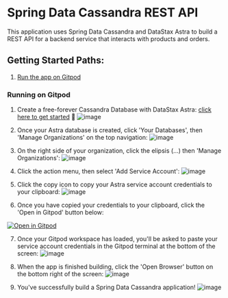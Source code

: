 # Spring Data Cassandra REST API

This application uses Spring Data Cassandra and DataStax Astra to build a REST API for a backend service that interacts with products and orders.

## Getting Started Paths:
1. [Run the app on Gitpod](#running-on-gitpod)

### Running on Gitpod

1. Create a free-forever Cassandra Database with DataStax Astra: [click here to get started](https://astra.datastax.com/register?utm_source=github&utm_medium=referral&utm_campaign=spring-data-starter) 🚀
![image](https://user-images.githubusercontent.com/3254549/90944037-75aa8180-e3d1-11ea-9b17-91929d55bc07.png)

   
2. Once your Astra database is created, click 'Your Databases', then 'Manage Organizations' on the top navigation: 
![image](https://user-images.githubusercontent.com/3254549/90944069-9f63a880-e3d1-11ea-834a-968ffe69e37b.png)
  
  
3. On the right side of your organization, click the elipsis (...) then 'Manage Organizations': 
![image](https://user-images.githubusercontent.com/3254549/90944096-c02bfe00-e3d1-11ea-9513-b3362cdfd77a.png)

4. Click the action menu, then select 'Add Service Account':
![image](https://user-images.githubusercontent.com/3254549/90944155-05503000-e3d2-11ea-9d2a-8c376b027358.png)

5. Click the copy icon to copy your Astra service account credentials to your clipboard:
![image](https://user-images.githubusercontent.com/3254549/90944221-3c264600-e3d2-11ea-9d04-46915f1c3731.png)

6. Once you have copied your credentials to your clipboard, click the 'Open in Gitpod' button below:

[![Open in Gitpod](https://gitpod.io/button/open-in-gitpod.svg)](https://dtsx.io/2QjoULs)
   
7. Once your Gitpod workspace has loaded, you'll be asked to paste your service account credentials in the Gitpod terminal at the bottom of the screen:
![image](https://user-images.githubusercontent.com/3254549/90944321-e900c300-e3d2-11ea-9624-dae5f81b6a0a.png)

8. When the app is finished building, click the 'Open Browser' button on the bottom right of the screen:
![image](https://user-images.githubusercontent.com/3254549/90944371-249b8d00-e3d3-11ea-8305-b7d4fad9742c.png)

9. You've successfully build a Spring Data Cassandra application!
![image](https://user-images.githubusercontent.com/3254549/90944387-439a1f00-e3d3-11ea-9df4-e8a5580c62cd.png)
